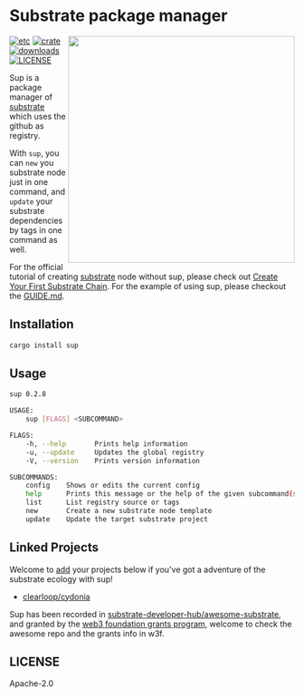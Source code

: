 # Substrate package manager

<img align="right" width="400" src="https://raw.githubusercontent.com/w3f/General-Grants-Program/79ea44570c6b8f10b286817a3d1a768d29810065/src/badge_black.svg"/>

[![etc](https://github.com/clearloop/sup/workflows/sup/badge.svg)](https://github.com/clearloop/sup)
[![crate](https://img.shields.io/crates/v/sup.svg)](https://crates.io/crates/sup)
[![downloads](https://img.shields.io/crates/d/sup.svg)](https://crates.io/crates/sup)
[![LICENSE](https://img.shields.io/crates/l/sup.svg)](https://choosealicense.com/licenses/apache-2.0/)

Sup is a package manager of [substrate][substrate] which uses the github as registry.

With `sup`, you can `new` you substrate node just in one command, and `update` your substrate
dependencies by tags in one command as well.

For the official tutorial of creating [substrate][substrate] node without sup, please check
out [Create Your First Substrate Chain][create-your-first-substrate-chain]. For the example
of using sup, please checkout the [GUIDE.md](./GUIDE.md).


## Installation

```bash
cargo install sup
```

## Usage

```bash
sup 0.2.8

USAGE:
    sup [FLAGS] <SUBCOMMAND>

FLAGS:
    -h, --help       Prints help information
    -u, --update     Updates the global registry
    -V, --version    Prints version information

SUBCOMMANDS:
    config    Shows or edits the current config
    help      Prints this message or the help of the given subcommand(s)
    list      List registry source or tags
    new       Create a new substrate node template
    update    Update the target substrate project
```

## Linked Projects

Welcome to [add][pr] your projects below if you've got a adventure of the substrate ecology
with sup!

+ [clearloop/cydonia][cydonia]

Sup has been recorded in [substrate-developer-hub/awesome-substrate][awesome], and granted by
the [web3 foundation grants program][w3f], welcome to check the awesome repo and the grants info in w3f.

## LICENSE

Apache-2.0

[awesome]: https://github.com/substrate-developer-hub/awesome-substrate#ecosystem-tools
[cydonia]: https://github.com/clearloop/sup/tree/w3f
[substrate]: https://github.com/paritytech/substrate
[pr]: https://github.com/clearloop/sup/pulls
[create-your-first-substrate-chain]: https://substrate.dev/docs/en/tutorials/create-your-first-substrate-chain/
[w3f]: https://github.com/w3f/Open-Grants-Program
